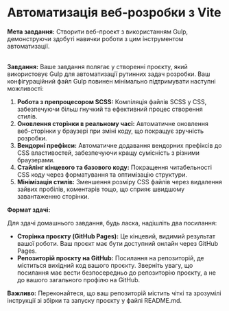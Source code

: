 # Автоматизація веб-розробки з Vite

**Мета завдання:** Створити веб-проект з використанням Gulp, демонструючи здобуті навички роботи з цим інструментом автоматизації.<br><br>

**Завдання:** Ваше завдання полягає у створенні проєкту, який використовує Gulp для автоматизації рутинних задач розробки. Ваш конфігураційний файл Gulp повинен мінімально підтримувати наступні можливості:

1. **Робота з препроцесором SCSS:** Компіляція файлів SCSS у CSS, забезпечуючи більш гнучкий та ефективний процес створення стилів.
2. **Оновлення сторінки в реальному часі:** Автоматичне оновлення веб-сторінки у браузері при зміні коду, що покращує зручність розробки.
3. **Вендорні префікси:** Автоматичне додавання вендорних префіксів до CSS властивостей, забезпечуючи кращу сумісність з різними браузерами.
4. **Стайлінг кінцевого та базового коду:** Покращення читабельності CSS коду через форматування та оптимізацію структури.
5. **Мінімізація стилів:** Зменшення розміру CSS файлів через видалення зайвих пробілів, коментарів тощо, що сприяє швидшому завантаженню сторінки.

**Формат здачі:**

Для здачі домашнього завдання, будь ласка, надішліть два посилання:

- **Сторінка проєкту (GitHub Pages):** Це кінцевий, видимий результат вашої роботи. Ваш проєкт має бути доступний онлайн через GitHub Pages.
- **Репозиторій проєкту на GitHub:** Посилання на репозиторій, де міститься вихідний код вашого проєкту. Зверніть увагу, що посилання має вести безпосередньо до репозиторію проєкту, а не до вашого загального профілю на GitHub.

**Важливо:** Переконайтеся, що ваш репозиторій містить чіткі та зрозумілі інструкції зі збірки та запуску проєкту у файлі README.md.